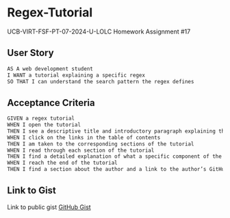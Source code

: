 # Regex-Tutorial
UCB-VIRT-FSF-PT-07-2024-U-LOLC Homework Assignment #17

## User Story
```md
AS A web development student
I WANT a tutorial explaining a specific regex
SO THAT I can understand the search pattern the regex defines
```

## Acceptance Criteria
```md
GIVEN a regex tutorial
WHEN I open the tutorial
THEN I see a descriptive title and introductory paragraph explaining the purpose of the tutorial, a summary describing the regex featured in the tutorial, a table of contents linking to different sections that break down each component of the regex and explain what it does, and a section about the author with a link to the author’s GitHub profile
WHEN I click on the links in the table of contents
THEN I am taken to the corresponding sections of the tutorial
WHEN I read through each section of the tutorial
THEN I find a detailed explanation of what a specific component of the regex does
WHEN I reach the end of the tutorial
THEN I find a section about the author and a link to the author’s GitHub profile
```

## Link to Gist
Link to public gist [GitHub Gist](https://github.com/dawsofd/regex-tutorial/blob/main/Develop/gist-template.md)
